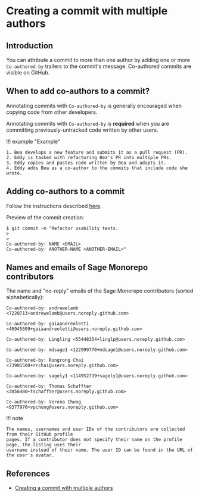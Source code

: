 # Creating a commit with multiple authors

## Introduction

You can attribute a commit to more than one author by adding one or more `Co-authored-by` trailers
to the commit's message. Co-authored commits are visible on GitHub.

## When to add co-authors to a commit?

Annotating commits with `Co-authored-by` is generally encouraged when copying code from other
developers.

Annotating commits with `Co-authored-by` is **required** when you are committing
previously-untracked code written by other users.

!!! example "Example"

    1. Bea develops a new feature and submits it as a pull request (PR).
    2. Eddy is tasked with refactoring Bea's PR into multiple PRs.
    3. Eddy copies and pastes code written by Bea and adapts it.
    4. Eddy adds Bea as a co-author to the commits that include code she wrote.

## Adding co-authors to a commit

Follow the instructions described [here](https://docs.github.com/en/pull-requests/committing-changes-to-your-project/creating-and-editing-commits/creating-a-commit-with-multiple-authors).

Preview of the commit creation:

```
$ git commit -m "Refactor usability tests.
>
>
Co-authored-by: NAME <EMAIL>
Co-authored-by: ANOTHER-NAME <ANOTHER-EMAIL>"
```

## Names and emails of Sage Monorepo contributors

The name and "no-reply" emails of the Sage Monorepo contributors (sorted alphabetically):

```
Co-authored-by: andrewelamb <7220713+andrewelamb@users.noreply.github.com>
```

```
Co-authored-by: gaiaandreoletti <46945609+gaiaandreoletti@users.noreply.github.com>
```

```
Co-authored-by: Lingling <55448354+linglp@users.noreply.github.com>
```

```
Co-authored-by: mdsage1 <122999770+mdsage1@users.noreply.github.com>
```

```
Co-authored-by: Rongrong Chai <73901500+rrchai@users.noreply.github.com>
```

```
Co-authored-by: sagely1 <114952739+sagely1@users.noreply.github.com>
```

```
Co-authored-by: Thomas Schaffter <3056480+tschaffter@users.noreply.github.com>
```

```
Co-authored-by: Verena Chung <9377970+vpchung@users.noreply.github.com>
```

!!! note

    The names, usernames and user IDs of the contributors are collected from their GitHub profile
    pages. If a contributor does not specify their name on the profile page, the listing uses their
    username instead of their name. The user ID can be found in the URL of the user's avatar.

## References

- [Creating a commit with multiple
  authors](https://docs.github.com/en/pull-requests/committing-changes-to-your-project/creating-and-editing-commits/creating-a-commit-with-multiple-authors)